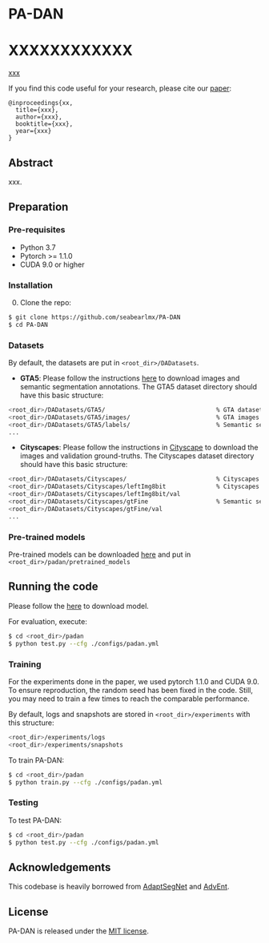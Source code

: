 # PA-DAN
# XXXXXXXXXXXX


[xxx](https://arxiv.org/abs/xxx)  

If you find this code useful for your research, please cite our [paper](https://arxiv.org/abs/1811.12833):

```
@inproceedings{xx,
  title={xxx},
  author={xxx},
  booktitle={xxx},
  year={xxx}
}
```

## Abstract
xxx.


## Preparation

### Pre-requisites
* Python 3.7
* Pytorch >= 1.1.0
* CUDA 9.0 or higher

### Installation
0. Clone the repo:
```bash
$ git clone https://github.com/seabearlmx/PA-DAN
$ cd PA-DAN
```

### Datasets
By default, the datasets are put in ```<root_dir>/DADatasets```. 

* **GTA5**: Please follow the instructions [here](https://download.visinf.tu-darmstadt.de/data/from_games/) to download images and semantic segmentation annotations. The GTA5 dataset directory should have this basic structure:
```bash
<root_dir>/DADatasets/GTA5/                               % GTA dataset root
<root_dir>/DADatasets/GTA5/images/                        % GTA images
<root_dir>/DADatasets/GTA5/labels/                        % Semantic segmentation labels
...
```

* **Cityscapes**: Please follow the instructions in [Cityscape](https://www.cityscapes-dataset.com/) to download the images and validation ground-truths. The Cityscapes dataset directory should have this basic structure:
```bash
<root_dir>/DADatasets/Cityscapes/                         % Cityscapes dataset root
<root_dir>/DADatasets/Cityscapes/leftImg8bit              % Cityscapes images
<root_dir>/DADatasets/Cityscapes/leftImg8bit/val
<root_dir>/DADatasets/Cityscapes/gtFine                   % Semantic segmentation labels
<root_dir>/DADatasets/Cityscapes/gtFine/val
...
```

### Pre-trained models
Pre-trained models can be downloaded [here](https://github.com/seabearlmx/PA-DAN/releases) and put in ```<root_dir>/padan/pretrained_models```

## Running the code
Please follow the [here](https://github.com/seabearlmx/PA-DAN/releases) to download model.

For evaluation, execute:
```bash
$ cd <root_dir>/padan
$ python test.py --cfg ./configs/padan.yml
```

### Training
For the experiments done in the paper, we used pytorch 1.1.0 and CUDA 9.0. To ensure reproduction, the random seed has been fixed in the code. Still, you may need to train a few times to reach the comparable performance.

By default, logs and snapshots are stored in ```<root_dir>/experiments``` with this structure:
```bash
<root_dir>/experiments/logs
<root_dir>/experiments/snapshots
```

To train PA-DAN:
```bash
$ cd <root_dir>/padan
$ python train.py --cfg ./configs/padan.yml

```

### Testing
To test PA-DAN:
```bash
$ cd <root_dir>/padan
$ python test.py --cfg ./configs/padan.yml
```

## Acknowledgements
This codebase is heavily borrowed from [AdaptSegNet](https://github.com/wasidennis/AdaptSegNet) and [AdvEnt](https://github.com/valeoai/ADVENT).

## License
PA-DAN is released under the [MIT license](./LICENSE).
